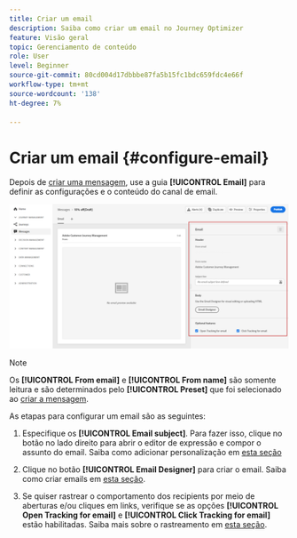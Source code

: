 ```yaml
---
title: Criar um email
description: Saiba como criar um email no Journey Optimizer
feature: Visão geral
topic: Gerenciamento de conteúdo
role: User
level: Beginner
source-git-commit: 80cd004d17dbbbe87fa5b15fc1bdc659fdc4e66f
workflow-type: tm+mt
source-wordcount: '138'
ht-degree: 7%

---
```


# Criar um email {#configure-email}

Depois de [criar uma mensagem](create-message.md), use a guia **[!UICONTROL Email]** para definir as configurações e o conteúdo do canal de email.

![](assets/emails-configuration.png)

>[!NOTE]
>
>Os **[!UICONTROL From email]** e **[!UICONTROL From name]** são somente leitura e são determinados pelo **[!UICONTROL Preset]** que foi selecionado ao [criar a mensagem](create-message.md).

As etapas para configurar um email são as seguintes:

1. Especifique os **[!UICONTROL Email subject]**. Para fazer isso, clique no botão no lado direito para abrir o editor de expressão e compor o assunto do email. Saiba como adicionar personalização em [esta seção](personalization/personalize.md)

1. Clique no botão **[!UICONTROL Email Designer]** para criar o email. Saiba como criar emails em [esta seção](design-emails.md).

1. Se quiser rastrear o comportamento dos recipients por meio de aberturas e/ou cliques em links, verifique se as opções **[!UICONTROL Open Tracking for email]** e **[!UICONTROL Click Tracking for email]** estão habilitadas. Saiba mais sobre o rastreamento em [esta seção](message-tracking.md).
